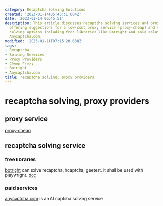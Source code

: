 ```yaml
---
category: Recaptcha Solving Solutions
created: '2023-01-14T05:45:51.604Z'
date: '2023-01-14 05:45:51'
description: This article discusses recaptcha solving services and proxy providers,
  offering suggestions for a low-cost proxy service (proxy-cheap) and various recaptcha
  solving options including free libraries like Botright and paid solutions such as
  Anycaptcha.com.
modified: '2023-01-14T07:15:20.638Z'
tags:
- Recaptcha
- Solving Services
- Proxy Providers
- Cheap Proxy
- Botright
- Anycaptcha.com
title: recaptcha solving, proxy providers
---
```


# recaptcha solving, proxy providers

## proxy service

[proxy-cheap](https://www.proxy-cheap.com/)

## recaptcha solving service

### free libraries

[botright](https://github.com/Vinyzu/Botright) can solve recaptcha, hcaptcha, geetest. it shall be used with playwright. [doc](https://botright.readthedocs.io/en/latest/)

### paid services

[anycaptcha.com](https://anycaptcha.com/) is an AI captcha solving service

